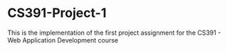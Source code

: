 # CS391-Project-1
This is the implementation of the first project assignment for the CS391 - Web Application Development course
